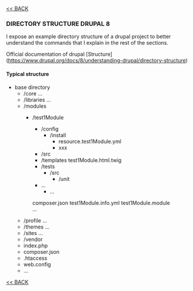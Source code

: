 [<< BACK](README.md)

### DIRECTORY STRUCTURE DRUPAL 8

I expose an example directory structure of a drupal project to better understand the commands that I explain in the rest of the sections.

Official documentation of drupal [Structure] (https://www.drupal.org/docs/8/understanding-drupal/directory-structure)


#### Typical structure

* base directory
	- /core
	  ...
	- /libraries
    	  ...
	- /modules
	  - /test1Module
	    - /config
	      - /install
	        - resource.test1Module.yml
	        - xxx			
	    - /src
	    - /templates
	      test1Module.html.twig
	    - /tests
	      - /src
	        - /unit
		- ...
	      - ...
             
	     composer.json
	     test1Module.info.yml
	     test1Module.module		
	     ...
	- /profile
	  ...
	- /themes
          ...
	- /sites
	  ...
	- /vendor	
	- index.php
	- composer.json
	- .htaccess
	- web.config
	- ...



[<< BACK](README.md)
